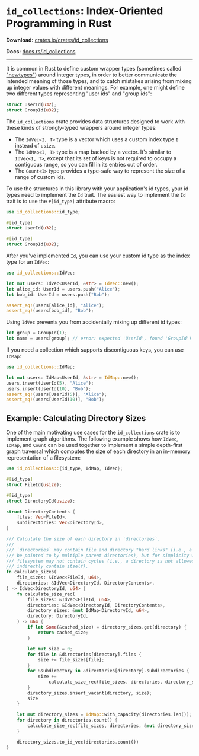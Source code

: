 # `id_collections`: Index-Oriented Programming in Rust

**Download:** [crates.io/crates/id_collections](https://crates.io/crates/id_collections)

**Docs:** [docs.rs/id_collections](https://docs.rs/id_collections)

---

It is common in Rust to define custom wrapper types (sometimes called ["newtypes"](https://doc.rust-lang.org/rust-by-example/generics/new_types.html)) around integer types, in order to better communicate the intended meaning of those types, and to catch mistakes arising from mixing up integer values with different meanings. For example, one might define two different types representing "user ids" and "group ids":

```rust
struct UserId(u32);
struct GroupId(u32);
```

The `id_collections` crate provides data structures designed to work with these kinds of strongly-typed wrappers around integer types:
- The `IdVec<I, T>` type is a vector which uses a custom index type `I` instead of `usize`.
- The `IdMap<I, T>` type is a map backed by a vector. It's similar to `IdVec<I, T>`, except that its set of keys is not required to occupy a contiguous range, so you can fill in its entries out of order.
- The `Count<I>` type provides a type-safe way to represent the size of a range of custom ids.

To use the structures in this library with your application's id types, your id types need to implement the `Id` trait. The easiest way to implement the `Id` trait is to use the `#[id_type]` attribute macro:

```rust
use id_collections::id_type;

#[id_type]
struct UserId(u32);

#[id_type]
struct GroupId(u32);
```

After you've implemented `Id`, you can use your custom id type as the index type for an `IdVec`:

```rust
use id_collections::IdVec;

let mut users: IdVec<UserId, &str> = IdVec::new();
let alice_id: UserId = users.push("Alice");
let bob_id: UserId = users.push("Bob");

assert_eq!(users[alice_id], "Alice");
assert_eq!(users[bob_id], "Bob");
```

Using `IdVec` prevents you from accidentally mixing up different id types:

```rust
let group = GroupId(1);
let name = users[group]; // error: expected 'UserId', found 'GroupId'!
```

If you need a collection which supports discontiguous keys, you can use `IdMap`:

```rust
use id_collections::IdMap;

let mut users: IdMap<UserId, &str> = IdMap::new();
users.insert(UserId(5), "Alice");
users.insert(UserId(10), "Bob");
assert_eq!(users[UserId(5)], "Alice");
assert_eq!(users[UserId(10)], "Bob");
```

## Example: Calculating Directory Sizes

One of the main motivating use cases for the `id_collections` crate is to implement graph algorithms. The following example shows how `IdVec`, `IdMap`, and `Count` can be used together to implement a simple depth-first graph traversal which computes the size of each directory in an in-memory representation of a filesystem:

```rust
use id_collections::{id_type, IdMap, IdVec};

#[id_type]
struct FileId(usize);

#[id_type]
struct DirectoryId(usize);

struct DirectoryContents {
    files: Vec<FileId>,
    subdirectories: Vec<DirectoryId>,
}

/// Calculate the size of each directory in `directories`.
///
/// `directories` may contain file and directory "hard links" (i.e., a file or directory may
/// be pointed to by multiple parent directories), but for simplicity we assume that the
/// filesystem may not contain cycles (i.e., a directory is not allowed to directly or
/// indirectly contain itself).
fn calculate_sizes(
    file_sizes: &IdVec<FileId, u64>,
    directories: &IdVec<DirectoryId, DirectoryContents>,
) -> IdVec<DirectoryId, u64> {
    fn calculate_size_rec(
        file_sizes: &IdVec<FileId, u64>,
        directories: &IdVec<DirectoryId, DirectoryContents>,
        directory_sizes: &mut IdMap<DirectoryId, u64>,
        directory: DirectoryId,
    ) -> u64 {
        if let Some(&cached_size) = directory_sizes.get(directory) {
            return cached_size;
        }

        let mut size = 0;
        for file in &directories[directory].files {
            size += file_sizes[file];
        }
        for &subdirectory in &directories[directory].subdirectories {
            size +=
                calculate_size_rec(file_sizes, directories, directory_sizes, subdirectory);
        }
        directory_sizes.insert_vacant(directory, size);
        size
    }

    let mut directory_sizes = IdMap::with_capacity(directories.len());
    for directory in directories.count() {
        calculate_size_rec(file_sizes, directories, &mut directory_sizes, directory);
    }

    directory_sizes.to_id_vec(directories.count())
}
```
